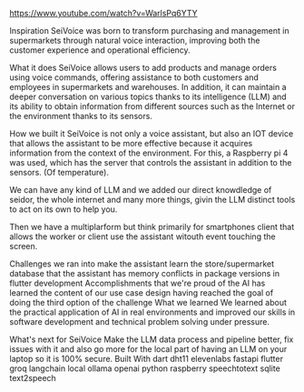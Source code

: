 https://www.youtube.com/watch?v=WarlsPq6YTY

Inspiration
SeiVoice was born to transform purchasing and management in supermarkets through natural voice interaction, improving both the customer experience and operational efficiency.

What it does
SeiVoice allows users to add products and manage orders using voice commands, offering assistance to both customers and employees in supermarkets and warehouses. In addition, it can maintain a deeper conversation on various topics thanks to its intelligence (LLM) and its ability to obtain information from different sources such as the Internet or the environment thanks to its sensors.

How we built it
SeiVoice is not only a voice assistant, but also an IOT device that allows the assistant to be more effective because it acquires information from the context of the environment. For this, a Raspberry pi 4 was used, which has the server that controls the assistant in addition to the sensors. (Of temperature).

We can have any kind of LLM and we added our direct knowdledge of seidor, the whole internet and many more things, givin the LLM distinct tools to act on its own to help you.

Then we have a multiplarform but think primarily for smartphones client that allows the worker or client use the assistant witouth event touching the screen.

Challenges we ran into
make the assistant learn the store/supermarket database
that the assistant has memory
conflicts in package versions in flutter development
Accomplishments that we're proud of
the AI ​​has learned the content of our use case
design
having reached the goal of doing the third option of the challenge
What we learned
We learned about the practical application of AI in real environments and improved our skills in software development and technical problem solving under pressure.

What's next for SeiVoice
Make the LLM data process and pipeline better, fix issues with it and also go more for the local part of having an LLM on your laptop so it is 100% secure.
Built With
dart
dht11
elevenlabs
fastapi
flutter
groq
langchain
local
ollama
openai
python
raspberry
speechtotext
sqlite
text2speech

